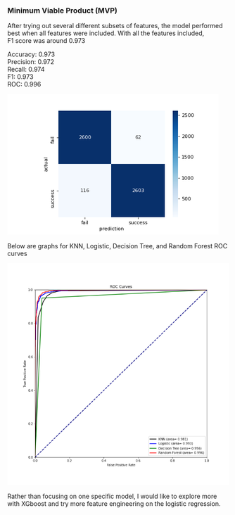 ### Minimum Viable Product (MVP)


After trying out several different subsets of features, the model performed best when all features were included. With all the features included, \
F1 score was around 0.973

 Accuracy: 0.973 \
 Precision: 0.972 \
 Recall: 0.974 \
 F1: 0.973 \
 ROC: 0.996 
 
![Image of Confusion Matrix - All Features Included](https://github.com/munwonjj/Classification_Project/blob/main/confusion_matrix_graph.png)




Below are graphs for KNN, Logistic, Decision Tree, and Random Forest ROC curves

![Image of various ROC curves](https://github.com/munwonjj/Classification_Project/blob/main/all_ROC_curves.png)

Rather than focusing on one specific model, I would like to explore more with XGboost and try more feature engineering on the logistic regression.
